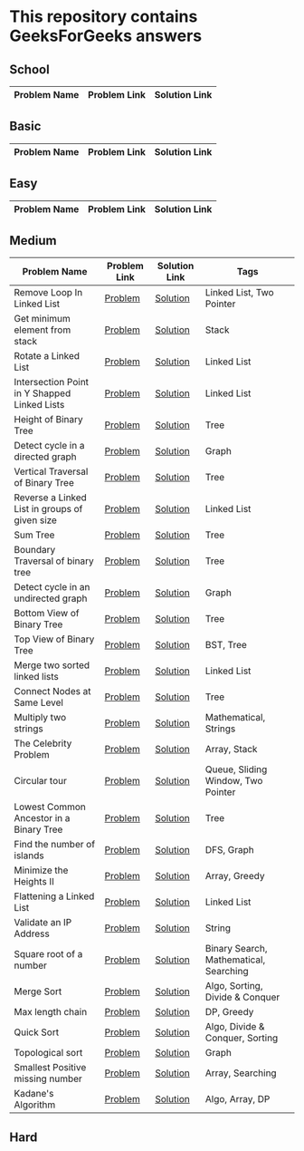 # This repository contains GeeksForGeeks answers

## School

| Problem Name | Problem Link | Solution Link |
| ------------ | ------------ | ------------- |

## Basic

| Problem Name | Problem Link | Solution Link |
| ------------ | ------------ | ------------- |

## Easy

| Problem Name | Problem Link | Solution Link |
| ------------ | ------------ | ------------- |

## Medium

| Problem Name                                  | Problem Link                                                                                                                                                                                                                       | Solution Link                                                                                                                       | Tags                                   |
| --------------------------------------------- | ---------------------------------------------------------------------------------------------------------------------------------------------------------------------------------------------------------------------------------- | ----------------------------------------------------------------------------------------------------------------------------------- | -------------------------------------- |
| Remove Loop In Linked List                    | [Problem](https://practice.geeksforgeeks.org/problems/remove-loop-in-linked-list/1/?problemStatus=solved&difficulty[]=1&page=1&sortBy=submissions&query=problemStatussolveddifficulty[]1page1sortBysubmissions)                    | [Solution](https://github.com/ProgramExecuter/GeeksForGeeks/blob/main/Medium/Remove_Loop_In_Linked_List.cpp)                        | Linked List, Two Pointer               |
| Get minimum element from stack                | [Problem](https://practice.geeksforgeeks.org/problems/get-minimum-element-from-stack/1/?problemStatus=solved&difficulty[]=1&page=1&sortBy=submissions&query=problemStatussolveddifficulty[]1page1sortBysubmissions)                | [Solution](https://github.com/ProgramExecuter/GeeksForGeeks/blob/main/Medium/Get_Minimum_Element_From_Stack.cpp)                    | Stack                                  |
| Rotate a Linked List                          | [Problem](https://practice.geeksforgeeks.org/problems/rotate-a-linked-list/1/?problemStatus=solved&difficulty[]=1&page=1&sortBy=submissions&query=problemStatussolveddifficulty[]1page1sortBysubmissions)                          | [Solution](https://github.com/ProgramExecuter/GeeksForGeeks/blob/main/Medium/Rotate_A_Linked_List.cpp)                              | Linked List                            |
| Intersection Point in Y Shapped Linked Lists  | [Problem](https://practice.geeksforgeeks.org/problems/intersection-point-in-y-shapped-linked-lists/1/?problemStatus=solved&difficulty[]=1&page=1&sortBy=submissions&query=problemStatussolveddifficulty[]1page1sortBysubmissions)  | [Solution](https://github.com/ProgramExecuter/GeeksForGeeks/blob/main/Medium/Intersection_Point_in_Y_Shapped_Linked_Lists.cpp)      | Linked List                            |
| Height of Binary Tree                         | [Problem](https://practice.geeksforgeeks.org/problems/height-of-binary-tree/1/?problemStatus=solved&difficulty[]=1&page=1&sortBy=submissions&query=problemStatussolveddifficulty[]1page1sortBysubmissions)                         | [Solution](https://github.com/ProgramExecuter/GeeksForGeeks/blob/main/Medium/Height_of_Binary_Tree.cpp)                             | Tree                                   |
| Detect cycle in a directed graph              | [Problem](https://practice.geeksforgeeks.org/problems/detect-cycle-in-a-directed-graph/1/?problemStatus=solved&difficulty[]=1&page=1&sortBy=submissions&query=problemStatussolveddifficulty[]1page1sortBysubmissions)              | [Solution](https://github.com/ProgramExecuter/GeeksForGeeks/blob/main/Medium/Detect_cycle_in_a_directed_graph.cpp)                  | Graph                                  |
| Vertical Traversal of Binary Tree             | [Problem](https://practice.geeksforgeeks.org/problems/print-a-binary-tree-in-vertical-order/1/?problemStatus=solved&difficulty[]=1&page=1&sortBy=submissions&query=problemStatussolveddifficulty[]1page1sortBysubmissions)         | [Solution](https://github.com/ProgramExecuter/GeeksForGeeks/blob/main/Medium/Vertical_Traversal_of_Binary_Tree.cpp)                 | Tree                                   |
| Reverse a Linked List in groups of given size | [Problem](https://practice.geeksforgeeks.org/problems/reverse-a-linked-list-in-groups-of-given-size/1/?problemStatus=solved&difficulty[]=1&page=1&sortBy=submissions&query=problemStatussolveddifficulty[]1page1sortBysubmissions) | [Solution](https://github.com/ProgramExecuter/GeeksForGeeks/blob/main/Medium/Reverse%20a%20Linked_List_in_groups_of_given_size.cpp) | Linked List                            |
| Sum Tree                                      | [Problem](https://practice.geeksforgeeks.org/problems/sum-tree/1/?problemStatus=solved&difficulty[]=1&page=1&sortBy=submissions&query=problemStatussolveddifficulty[]1page1sortBysubmissions)                                      | [Solution](https://github.com/ProgramExecuter/GeeksForGeeks/blob/main/Medium/Sum_Tree.cpp)                                          | Tree                                   |
| Boundary Traversal of binary tree             | [Problem](https://practice.geeksforgeeks.org/problems/boundary-traversal-of-binary-tree/1/?problemStatus=solved&difficulty[]=1&page=1&sortBy=submissions&query=problemStatussolveddifficulty[]1page1sortBysubmissions)             | [Solution](https://github.com/ProgramExecuter/GeeksForGeeks/blob/main/Medium/Boundary_Traversal_of_binary_tree.cpp)                 | Tree                                   |
| Detect cycle in an undirected graph           | [Problem](https://practice.geeksforgeeks.org/problems/detect-cycle-in-an-undirected-graph/1/?problemStatus=solved&difficulty[]=1&page=1&sortBy=submissions&query=problemStatussolveddifficulty[]1page1sortBysubmissions)           | [Solution](https://github.com/ProgramExecuter/GeeksForGeeks/blob/main/Medium/Detect_cycle_in_an_undirected_graph.cpp)               | Graph                                  |
| Bottom View of Binary Tree                    | [Problem](https://practice.geeksforgeeks.org/problems/bottom-view-of-binary-tree/1/?problemStatus=solved&difficulty[]=1&page=1&sortBy=submissions&query=problemStatussolveddifficulty[]1page1sortBysubmissions)                    | [Solution](https://github.com/ProgramExecuter/GeeksForGeeks/blob/main/Medium/Bottom_View_of_Binary_Tree.cpp)                        | Tree                                   |
| Top View of Binary Tree                       | [Problem](https://practice.geeksforgeeks.org/problems/top-view-of-binary-tree/1/?problemStatus=solved&difficulty[]=1&page=1&sortBy=submissions&query=problemStatussolveddifficulty[]1page1sortBysubmissions)                       | [Solution](https://github.com/ProgramExecuter/GeeksForGeeks/blob/main/Medium/Top_View_of_Binary_Tree.cpp)                           | BST, Tree                              |
| Merge two sorted linked lists                 | [Problem](https://practice.geeksforgeeks.org/problems/merge-two-sorted-linked-lists/1/?problemStatus=solved&difficulty[]=1&page=1&sortBy=submissions&query=problemStatussolveddifficulty[]1page1sortBysubmissions)                 | [Solution](https://github.com/ProgramExecuter/GeeksForGeeks/blob/main/Medium/Merge_two_sorted_linked_lists.cpp)                     | Linked List                            |
| Connect Nodes at Same Level                   | [Problem](https://practice.geeksforgeeks.org/problems/connect-nodes-at-same-level/1/?problemStatus=solved&difficulty[]=1&page=1&sortBy=submissions&query=problemStatussolveddifficulty[]1page1sortBysubmissions)                   | [Solution](https://github.com/ProgramExecuter/GeeksForGeeks/blob/main/Medium/Connect_Nodes_at_Same_Level.cpp)                       | Tree                                   |
| Multiply two strings                          | [Problem](https://practice.geeksforgeeks.org/problems/multiply-two-strings/1/?problemStatus=solved&difficulty[]=1&page=1&sortBy=submissions&query=problemStatussolveddifficulty[]1page1sortBysubmissions)                          | [Solution](https://github.com/ProgramExecuter/GeeksForGeeks/blob/main/Medium/Multiply_two_strings.cpp)                              | Mathematical, Strings                  |
| The Celebrity Problem                         | [Problem](https://practice.geeksforgeeks.org/problems/the-celebrity-problem/1/?problemStatus=solved&difficulty[]=1&page=1&sortBy=submissions&query=problemStatussolveddifficulty[]1page1sortBysubmissions)                         | [Solution](https://github.com/ProgramExecuter/GeeksForGeeks/blob/main/Medium/The_Celebrity_Problem.cpp)                             | Array, Stack                           |
| Circular tour                                 | [Problem](https://practice.geeksforgeeks.org/problems/circular-tour-1587115620/1/?problemStatus=solved&difficulty[]=1&page=1&sortBy=submissions&query=problemStatussolveddifficulty[]1page1sortBysubmissions)                      | [Solution](https://github.com/ProgramExecuter/GeeksForGeeks/blob/main/Medium/Circular_tour.cpp)                                     | Queue, Sliding Window, Two Pointer     |
| Lowest Common Ancestor in a Binary Tree       | [Problem](https://practice.geeksforgeeks.org/problems/lowest-common-ancestor-in-a-binary-tree/1/?problemStatus=solved&difficulty[]=1&page=1&sortBy=submissions&query=problemStatussolveddifficulty[]1page1sortBysubmissions)       | [Solution](https://github.com/ProgramExecuter/GeeksForGeeks/blob/main/Medium/Lowest_Common_Ancestor_in_a_Binary_Tree.cpp)           | Tree                                   |
| Find the number of islands                    | [Problem](https://practice.geeksforgeeks.org/problems/find-the-number-of-islands/1/?problemStatus=solved&difficulty[]=1&page=1&sortBy=submissions&query=problemStatussolveddifficulty[]1page1sortBysubmissions)                    | [Solution](https://github.com/ProgramExecuter/GeeksForGeeks/blob/main/Medium/Find_the_number_of_islands.cpp)                        | DFS, Graph                             |
| Minimize the Heights II                       | [Problem](https://practice.geeksforgeeks.org/problems/minimize-the-heights3351/1/?problemStatus=solved&difficulty[]=1&page=2&sortBy=submissions&query=problemStatussolveddifficulty[]1page2sortBysubmissions)                      | [Solution](https://github.com/ProgramExecuter/GeeksForGeeks/blob/main/Medium/Minimize_the_Heights_II.cpp)                           | Array, Greedy                          |
| Flattening a Linked List                      | [Problem](https://practice.geeksforgeeks.org/problems/flattening-a-linked-list/1/?problemStatus=solved&difficulty[]=1&page=2&sortBy=submissions&query=problemStatussolveddifficulty[]1page2sortBysubmissions)                      | [Solution](https://github.com/ProgramExecuter/GeeksForGeeks/blob/main/Medium/Flattening_a_Linked_List.cpp)                          | Linked List                            |
| Validate an IP Address                        | [Problem](https://practice.geeksforgeeks.org/problems/validate-an-ip-address-1587115621/1/?problemStatus=solved&difficulty[]=1&page=2&sortBy=submissions&query=problemStatussolveddifficulty[]1page2sortBysubmissions)             | [Solution](https://github.com/ProgramExecuter/GeeksForGeeks/blob/main/Medium/Validate_an_IP_Address.cpp)                            | String                                 |
| Square root of a number                       | [Problem](https://practice.geeksforgeeks.org/problems/square-root/1/?problemStatus=solved&difficulty[]=1&page=2&sortBy=submissions&query=problemStatussolveddifficulty[]1page2sortBysubmissions)                                   | [Solution](https://github.com/ProgramExecuter/GeeksForGeeks/blob/main/Medium/Square_root_of_a_number.cpp)                           | Binary Search, Mathematical, Searching |
| Merge Sort                                    | [Problem](https://practice.geeksforgeeks.org/problems/merge-sort/1/?problemStatus=solved&difficulty[]=1&page=2&sortBy=submissions&query=problemStatussolveddifficulty[]1page2sortBysubmissions)                                    | [Solution](https://github.com/ProgramExecuter/GeeksForGeeks/blob/main/Medium/Merge_Sort.cpp)                                        | Algo, Sorting, Divide & Conquer        |
| Max length chain                              | [Problem](https://practice.geeksforgeeks.org/problems/max-length-chain/1/?problemStatus=solved&difficulty[]=1&page=2&sortBy=submissions&query=problemStatussolveddifficulty[]1page2sortBysubmissions)                              | [Solution](https://github.com/ProgramExecuter/GeeksForGeeks/blob/main/Medium/Max_length_chain.cpp)                                  | DP, Greedy                             |
| Quick Sort                                    | [Problem](https://practice.geeksforgeeks.org/problems/quick-sort/1/?problemStatus=solved&difficulty[]=1&page=2&sortBy=submissions&query=problemStatussolveddifficulty[]1page2sortBysubmissions)                                    | [Solution](https://github.com/ProgramExecuter/GeeksForGeeks/blob/main/Medium/Quick_Sort.cpp)                                        | Algo, Divide & Conquer, Sorting        |
| Topological sort                              | [Problem](https://practice.geeksforgeeks.org/problems/topological-sort/1/?problemStatus=solved&difficulty[]=1&page=2&sortBy=submissions&query=problemStatussolveddifficulty[]1page2sortBysubmissions)                              | [Solution](https://github.com/ProgramExecuter/GeeksForGeeks/blob/main/Medium/Topological_sort.cpp)                                  | Graph                                  |
| Smallest Positive missing number              | [Problem](https://practice.geeksforgeeks.org/problems/smallest-positive-missing-number-1587115621/1/?problemStatus=solved&difficulty[]=1&page=2&sortBy=submissions&query=problemStatussolveddifficulty[]1page2sortBysubmissions)   | [Solution](https://github.com/ProgramExecuter/GeeksForGeeks/blob/main/Medium/Smallest_Positive_missing_number.cpp)                  | Array, Searching                       |
| Kadane's Algorithm                            | [Problem](https://practice.geeksforgeeks.org/problems/kadanes-algorithm-1587115620/1/?problemStatus=solved&difficulty[]=1&page=2&sortBy=submissions&query=problemStatussolveddifficulty[]1page2sortBysubmissions)                  | [Solution](https://github.com/ProgramExecuter/GeeksForGeeks/blob/main/Medium/Kadanes_Algorithm.cpp)                                 | Algo, Array, DP                        |

## Hard
